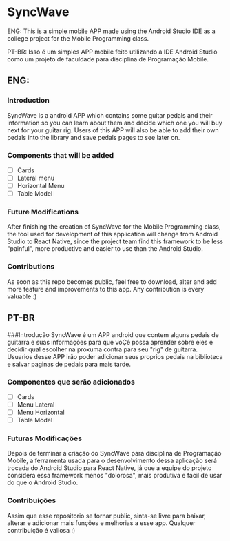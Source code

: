 # SyncWave
ENG: This is a simple mobile APP made using the Android Studio IDE as a college project for the Mobile Programming class.

PT-BR: Isso é um simples APP mobile feito utilizando a IDE Android Studio como um projeto de faculdade para disciplina de Programação Mobile.

## ENG:
### Introduction
SyncWave is a android APP which contains some guitar pedals and their information so you can learn about them and decide which one you will buy next for your guitar rig. Users of this APP will also be able to add their own pedals into the library and save pedals pages to see later on.

### Components that will be added
- [ ] Cards 
- [ ] Lateral menu 
- [ ] Horizontal Menu 
- [ ] Table Model

### Future Modifications
After finishing the creation of SyncWave for the Mobile Programming class, the tool used for development of this application will change from Android Studio to React Native, since the project team find this framework to be less "painful", more productive and easier to use than the Android Studio.

### Contributions
As soon as this repo becomes public, feel free to download, alter and add more feature and improvements to this app. Any contribution is every valuable :) 

## PT-BR
###Introdução
SyncWave é um APP android que contem alguns pedais de guitarra e suas informações para que voÇê possa aprender sobre eles e decidir qual escolher na proxuma contra para seu "rig" de guitarra. Usuarios desse APP irão poder adicionar seus proprios pedais na biblioteca e salvar paginas de pedais para mais tarde.

### Componentes que serão adicionados
- [ ] Cards 
- [ ] Menu Lateral 
- [ ] Menu Horizontal 
- [ ] Table Model

### Futuras Modificações
Depois de terminar a criação do SyncWave para disciplina de Programação Mobile, a ferramenta usada para o desenvolvimento dessa aplicação será trocada do Android Studio para React Native, já que a equipe do projeto considera essa framework menos "dolorosa", mais produtiva e fácil de usar do que o Android Studio.

### Contribuições
Assim que esse repositorio se tornar public, sinta-se livre para baixar, alterar e adicionar mais funções e melhorias a esse app. Qualquer contribuição é valiosa :) 
